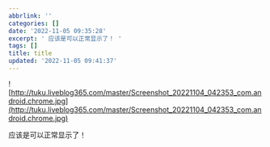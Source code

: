 ```yaml
---
abbrlink: ''
categories: []
date: '2022-11-05 09:35:28'
excerpt: ' 应该是可以正常显示了！ '
tags: []
title: title
updated: '2022-11-05 09:41:37'
---
```

![http://tuku.liveblog365.com/master/Screenshot_20221104_042353_com.android.chrome.jpg](http://tuku.liveblog365.com/master/Screenshot_20221104_042353_com.android.chrome.jpg)

应该是可以正常显示了！
